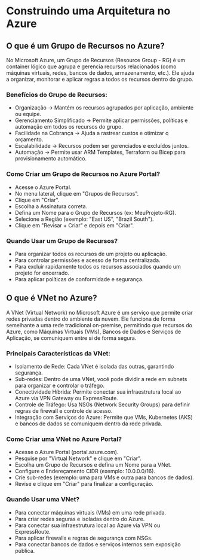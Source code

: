# Construindo uma Arquitetura no Azure

## O que é um Grupo de Recursos no Azure?
No Microsoft Azure, um Grupo de Recursos (Resource Group - RG) é um container lógico que agrupa e gerencia recursos relacionados (como máquinas virtuais, redes, bancos de dados, armazenamento, etc.). Ele ajuda a organizar, monitorar e aplicar regras a todos os recursos dentro do grupo.

### Benefícios do Grupo de Recursos:
- Organização → Mantém os recursos agrupados por aplicação, ambiente ou equipe.
- Gerenciamento Simplificado → Permite aplicar permissões, políticas e automação em todos os recursos do grupo.
- Facilidade na Cobrança → Ajuda a rastrear custos e otimizar o orçamento.
- Escalabilidade → Recursos podem ser gerenciados e excluídos juntos.
- Automação → Permite usar ARM Templates, Terraform ou Bicep para provisionamento automático.

### Como Criar um Grupo de Recursos no Azure Portal?
- Acesse o Azure Portal.
- No menu lateral, clique em "Grupos de Recursos".
- Clique em "Criar".
- Escolha a Assinatura correta.
- Defina um Nome para o Grupo de Recursos (ex: MeuProjeto-RG).
- Selecione a Região (exemplo: "East US", "Brazil South").
- Clique em "Revisar + Criar" e depois em "Criar".

### Quando Usar um Grupo de Recursos?
- Para organizar todos os recursos de um projeto ou aplicação.
- Para controlar permissões e acesso de forma centralizada.
- Para excluir rapidamente todos os recursos associados quando um projeto for encerrado.
- Para aplicar políticas de conformidade e segurança.

## O que é VNet no Azure?
A VNet (Virtual Network) no Microsoft Azure é um serviço que permite criar redes privadas dentro do ambiente da nuvem. Ele funciona de forma semelhante a uma rede tradicional on-premise, permitindo que recursos do Azure, como Máquinas Virtuais (VMs), Bancos de Dados e Serviços de Aplicação, se comuniquem entre si de forma segura.

### Principais Características da VNet:
- Isolamento de Rede: Cada VNet é isolada das outras, garantindo segurança.
- Sub-redes: Dentro de uma VNet, você pode dividir a rede em subnets para organizar e controlar o tráfego.
- Conectividade Híbrida: Permite conectar sua infraestrutura local ao Azure via VPN Gateway ou ExpressRoute.
- Controle de Tráfego: Usa NSGs (Network Security Groups) para definir regras de firewall e controle de acesso.
- Integração com Serviços do Azure: Permite que VMs, Kubernetes (AKS) e bancos de dados se comuniquem dentro da rede privada.

### Como Criar uma VNet no Azure Portal?
- Acesse o Azure Portal (portal.azure.com).
- Pesquise por "Virtual Network" e clique em "Criar".
- Escolha um Grupo de Recursos e defina um Nome para a VNet.
- Configure o Endereçamento CIDR (exemplo: 10.0.0.0/16).
- Crie sub-redes (exemplo: uma para VMs e outra para bancos de dados).
- Revise e clique em "Criar" para finalizar a configuração.

### Quando Usar uma VNet?
- Para conectar máquinas virtuais (VMs) em uma rede privada.
- Para criar redes seguras e isoladas dentro do Azure.
- Para conectar sua infraestrutura local ao Azure via VPN ou ExpressRoute.
- Para aplicar firewalls e regras de segurança com NSGs.
- Para conectar bancos de dados e serviços internos sem exposição pública.
